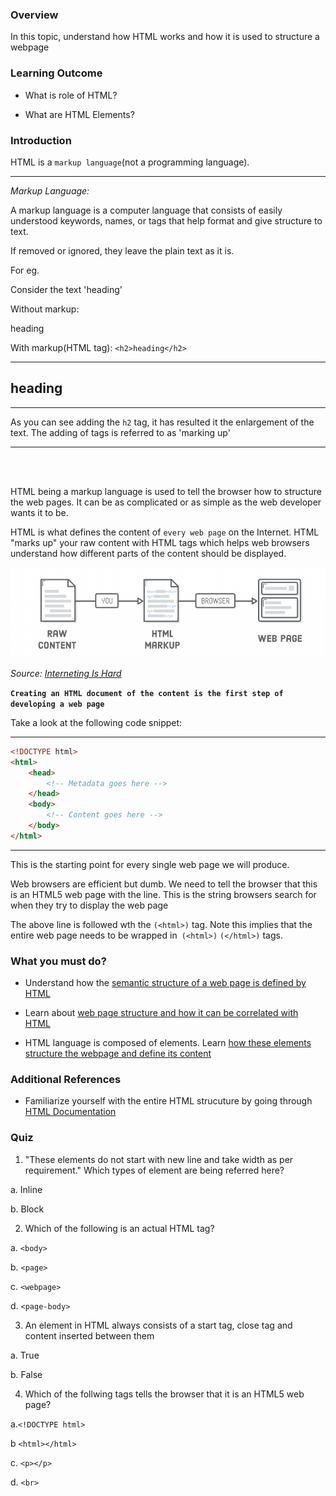 ### Overview
In this topic, understand how HTML works and how it is used to structure a webpage  


### Learning Outcome

- What is role of HTML?

- What are HTML Elements?

### Introduction

HTML is a `markup language`(not a programming language).

---

*Markup Language:*


A markup language is a computer language that consists of easily understood keywords, names, or tags that help format and give structure to text.

If removed or ignored, they leave the plain text as it is.

For eg.

Consider the text 'heading'

Without markup: 

heading

With markup(HTML tag): `<h2>heading</h2>` 

--- 

<h2>heading</h2>

---


As you can see adding the `h2` tag, it has resulted it the enlargement of the text. The adding of tags is referred to as 'marking up'

---

<br>
<br>

HTML being a markup language is used to tell the browser how to structure the web pages. It can be as complicated or as simple as the web developer wants it to be.  

HTML is what defines the content of `every web page` on the Internet. HTML "marks up" your raw content with HTML tags which helps web browsers understand how different parts of the content should be displayed. 


![](images/html_1.PNG)

*Source: [Interneting Is Hard](https://internetingishard.com/html-and-css/basic-web-pages/)*

**`Creating an HTML document of the content is the first step of developing a web page`**

Take a look at the following code snippet:


***
```html
<!DOCTYPE html>
<html>
    <head>
        <!-- Metadata goes here -->
    </head>
    <body>
        <!-- Content goes here -->
    </body>
</html>    
```
***

This is the starting point for every single web page we will produce.

Web browsers are efficient but dumb. We need to tell the browser that this is an HTML5 web page with the <!DOCTYPE html> line. This is the string browsers search for when they try to display the web page

The above line is followed wth the `(<html>)` tag. Note this implies that the entire web page needs to be wrapped in` (<html>)` `(</html>)` tags. 


### What you must do?


- Understand how the [semantic structure of a web page is defined by HTML](http://webapps-for-beginners.rubymonstas.org/html.html)

- Learn about [web page structure and how it can be correlated with HTML](https://developer.mozilla.org/en-US/docs/Learn/HTML/Introduction_to_HTML/Document_and_website_structure)

- HTML language is composed of elements. Learn [how these elements structure the webpage and define its content](https://www.javatpoint.com/html-elements)


### Additional References

- Familiarize yourself with the entire HTML strucuture by going through [HTML Documentation](https://developer.mozilla.org/en-US/docs/Web/HTML/Element) 



### Quiz

 1. "These elements do not start with new line and take width as per requirement." Which types of element are being referred here?

 a. Inline 

 b. Block

 2. Which of the following is an actual HTML tag?

 a. `<body>` 
 
 b. `<page>`
 
 c.  `<webpage>`
 
 d. `<page-body>`
 
 3. An element in HTML always consists of a start tag, close tag and content inserted between them

a. True

b. False 
 
 4. Which of the follwing tags tells the browser that it is an HTML5 web page?

 a.`<!DOCTYPE html>` 
 
 b `<html></html>`
 
 c. `<p></p>`
 
 d. `<br>`

